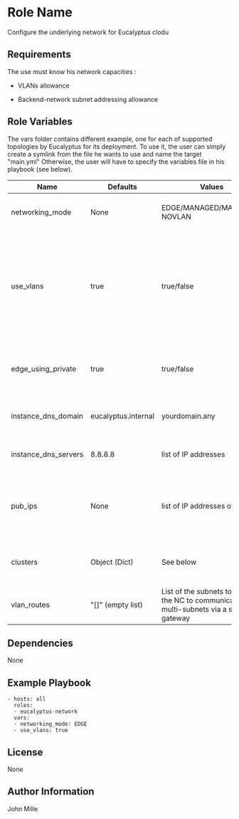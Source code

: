 Role Name
=========

Configure the underlying network for Eucalyptus clodu

Requirements
------------

The use must know his network capacities :

- VLANs allowance
 
- Backend-network subnet addressing allowance

Role Variables
--------------

The vars folder contains different example, one for each of supported topologies by Eucalyptus for its deployment. To use it, the user can simply create a symlink from the file he wants to use and name the target "main.yml"
Otherwise, the user will have to specify the variables file in his playbook (see below).

| Name | Defaults | Values | Description | Notes
|--- |--- |--- |--- |---
| networking_mode| None| EDGE/MANAGED/MANAGED-NOVLAN| Defines the networking mode used by Eucalyptus | None
| use_vlans | true | true/false|  defines wether or not to use vlans in the backend network|  If set to true, VLAN interfaces will be created by the playbook. Not applicable to MANAGED
| edge_using_private | true | true/false | Defines if EDGE mode should use instances' private address|Applies to EDGE Only
| instance_dns_domain| eucalyptus.internal | yourdomain.any | Sets the domain search for instances  | None
| instance_dns_servers | 8.8.8.8 | list of IP addresses | Sets the nameserver(s) for the instances | Must be a list
| pub_ips | None | list of IP addresses of ranges | Sets the Public IP addresses that will be used by your instances for public traffic | None
| clusters | Object (Dict) | See below | Defines your clusters specific network settings | None
| vlan_routes | "[]" (empty list) | List of the subnets to add on the NC to communicate over multi-subnets via a specific gateway | Advanced users only

Dependencies
------------

None

Example Playbook
----------------

```
- hosts: all
  roles:
  - eucalyptus-network
  vars:
  - networking_mode: EDGE
  - use_vlans: true

```

License
-------

None

Author Information
------------------

John Mille

